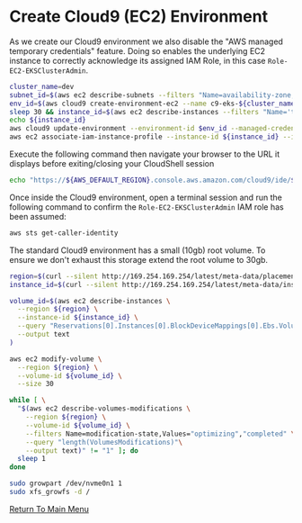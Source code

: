 # Create Cloud9 (EC2) Environment

As we create our Cloud9 environment we also disable the "AWS managed temporary credentials" feature.
Doing so enables the underlying EC2 instance to correctly acknowledge its assigned IAM Role, in this case `Role-EC2-EKSClusterAdmin`.
```bash
cluster_name=dev
subnet_id=$(aws ec2 describe-subnets --filters "Name=availability-zone,Values=${AWS_DEFAULT_REGION}a" "Name=default-for-az,Values=true" --query "Subnets[].SubnetId" --output text)
env_id=$(aws cloud9 create-environment-ec2 --name c9-eks-${cluster_name} --instance-type m5.large --image-id amazonlinux-2-x86_64 --subnet-id ${subnet_id} --automatic-stop-time-minutes 1440 --query "environmentId" --output text)
sleep 30 && instance_id=$(aws ec2 describe-instances --filters "Name='tag:aws:cloud9:environment',Values='${env_id}'" --query "Reservations[].Instances[0].InstanceId" --output text)
echo ${instance_id}                                                                          # if blank, wait (sleep) a little longer and repeat previous instruction
aws cloud9 update-environment --environment-id $env_id --managed-credentials-action DISABLE # disable "AWS managed temporary credentials"
aws ec2 associate-iam-instance-profile --instance-id ${instance_id} --iam-instance-profile Name=Role-EC2-EKSClusterAdmin
```

Execute the following command then navigate your browser to the URL it displays before exiting/closing your CloudShell session
```bash
echo "https://${AWS_DEFAULT_REGION}.console.aws.amazon.com/cloud9/ide/${env_id}"
```

Once inside the Cloud9 environment, open a terminal session and run the following command to confirm the `Role-EC2-EKSClusterAdmin` IAM role has been assumed:
```bash
aws sts get-caller-identity
```

The standard Cloud9 environment has a small (10gb) root volume.
To ensure we don't exhaust this storage extend the root volume to 30gb.
```bash
region=$(curl --silent http://169.254.169.254/latest/meta-data/placement/region)
instance_id=$(curl --silent http://169.254.169.254/latest/meta-data/instance-id)

volume_id=$(aws ec2 describe-instances \
  --region ${region} \
  --instance-id ${instance_id} \
  --query "Reservations[0].Instances[0].BlockDeviceMappings[0].Ebs.VolumeId" \
  --output text
)

aws ec2 modify-volume \
  --region ${region} \
  --volume-id ${volume_id} \
  --size 30

while [ \
  "$(aws ec2 describe-volumes-modifications \
    --region ${region} \
    --volume-id ${volume_id} \
    --filters Name=modification-state,Values="optimizing","completed" \
    --query "length(VolumesModifications)"\
    --output text)" != "1" ]; do
  sleep 1
done

sudo growpart /dev/nvme0n1 1
sudo xfs_growfs -d /
```

[Return To Main Menu](/README.md)
